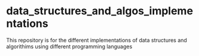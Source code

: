 # data_structures_and_algos_implementations
This repository is for the different implementations of data structures and algorithims using different programming languages
